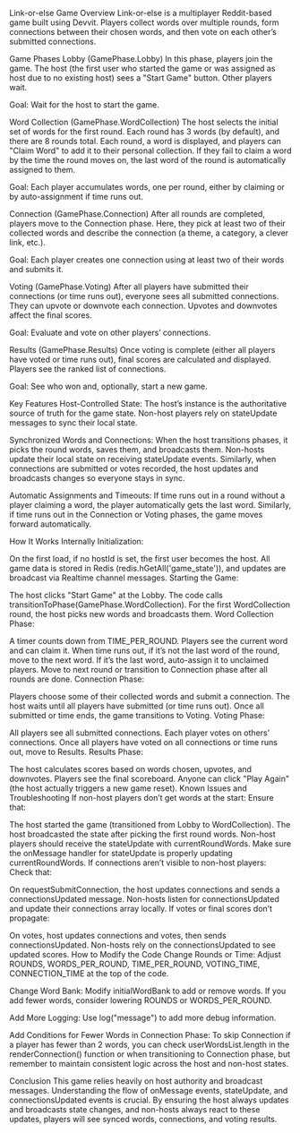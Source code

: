 Link-or-else Game Overview
Link-or-else is a multiplayer Reddit-based game built using Devvit. Players collect words over multiple rounds, form connections between their chosen words, and then vote on each other’s submitted connections.

Game Phases
Lobby (GamePhase.Lobby)
In this phase, players join the game. The host (the first user who started the game or was assigned as host due to no existing host) sees a "Start Game" button. Other players wait.

Goal: Wait for the host to start the game.

Word Collection (GamePhase.WordCollection)
The host selects the initial set of words for the first round. Each round has 3 words (by default), and there are 8 rounds total. Each round, a word is displayed, and players can "Claim Word" to add it to their personal collection. If they fail to claim a word by the time the round moves on, the last word of the round is automatically assigned to them.

Goal: Each player accumulates words, one per round, either by claiming or by auto-assignment if time runs out.

Connection (GamePhase.Connection)
After all rounds are completed, players move to the Connection phase. Here, they pick at least two of their collected words and describe the connection (a theme, a category, a clever link, etc.).

Goal: Each player creates one connection using at least two of their words and submits it.

Voting (GamePhase.Voting)
After all players have submitted their connections (or time runs out), everyone sees all submitted connections. They can upvote or downvote each connection. Upvotes and downvotes affect the final scores.

Goal: Evaluate and vote on other players’ connections.

Results (GamePhase.Results)
Once voting is complete (either all players have voted or time runs out), final scores are calculated and displayed. Players see the ranked list of connections.

Goal: See who won and, optionally, start a new game.

Key Features
Host-Controlled State:
The host’s instance is the authoritative source of truth for the game state. Non-host players rely on stateUpdate messages to sync their local state.

Synchronized Words and Connections:
When the host transitions phases, it picks the round words, saves them, and broadcasts them. Non-hosts update their local state on receiving stateUpdate events. Similarly, when connections are submitted or votes recorded, the host updates and broadcasts changes so everyone stays in sync.

Automatic Assignments and Timeouts:
If time runs out in a round without a player claiming a word, the player automatically gets the last word. Similarly, if time runs out in the Connection or Voting phases, the game moves forward automatically.

How It Works Internally
Initialization:

On the first load, if no hostId is set, the first user becomes the host.
All game data is stored in Redis (redis.hGetAll('game_state')), and updates are broadcast via Realtime channel messages.
Starting the Game:

The host clicks "Start Game" at the Lobby.
The code calls transitionToPhase(GamePhase.WordCollection).
For the first WordCollection round, the host picks new words and broadcasts them.
Word Collection Phase:

A timer counts down from TIME_PER_ROUND.
Players see the current word and can claim it.
When time runs out, if it’s not the last word of the round, move to the next word. If it’s the last word, auto-assign it to unclaimed players.
Move to next round or transition to Connection phase after all rounds are done.
Connection Phase:

Players choose some of their collected words and submit a connection.
The host waits until all players have submitted (or time runs out).
Once all submitted or time ends, the game transitions to Voting.
Voting Phase:

All players see all submitted connections.
Each player votes on others’ connections.
Once all players have voted on all connections or time runs out, move to Results.
Results Phase:

The host calculates scores based on words chosen, upvotes, and downvotes.
Players see the final scoreboard.
Anyone can click "Play Again" (the host actually triggers a new game reset).
Known Issues and Troubleshooting
If non-host players don’t get words at the start: Ensure that:

The host started the game (transitioned from Lobby to WordCollection).
The host broadcasted the state after picking the first round words.
Non-host players should receive the stateUpdate with currentRoundWords. Make sure the onMessage handler for stateUpdate is properly updating currentRoundWords.
If connections aren’t visible to non-host players: Check that:

On requestSubmitConnection, the host updates connections and sends a connectionsUpdated message.
Non-hosts listen for connectionsUpdated and update their connections array locally.
If votes or final scores don’t propagate:

On votes, host updates connections and votes, then sends connectionsUpdated.
Non-hosts rely on the connectionsUpdated to see updated scores.
How to Modify the Code
Change Rounds or Time:
Adjust ROUNDS, WORDS_PER_ROUND, TIME_PER_ROUND, VOTING_TIME, CONNECTION_TIME at the top of the code.

Change Word Bank:
Modify initialWordBank to add or remove words. If you add fewer words, consider lowering ROUNDS or WORDS_PER_ROUND.

Add More Logging:
Use log("message") to add more debug information.

Add Conditions for Fewer Words in Connection Phase:
To skip Connection if a player has fewer than 2 words, you can check userWordsList.length in the renderConnection() function or when transitioning to Connection phase, but remember to maintain consistent logic across the host and non-host states.

Conclusion
This game relies heavily on host authority and broadcast messages. Understanding the flow of onMessage events, stateUpdate, and connectionsUpdated events is crucial. By ensuring the host always updates and broadcasts state changes, and non-hosts always react to these updates, players will see synced words, connections, and voting results.
